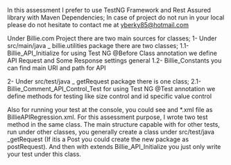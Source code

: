 In this assessment I prefer to use TestNG Framework and Rest Assured library with Maven Dependencies;
In case of project do not run in your local please do not hesitate to contact me at yberky85@hotmail.com

Under Billie.com Project there are two main sources for classes;
1- Under src/main/java _ billie.utilities package there are two classes;
    1.1- Billie_API_Initialize for using Test NG @Before Class annotation we define API Request and Some Response settings general
    1.2- Billie_Constants you can find main URI and path for API
    
2- Under src/test/java _ getRequest package there is one class;
    2.1- Billie_Comment_API_Control_Test for using Test NG @Test annotation we define methods for testing like size control and id specific value control
    
Also for running your test at the console, you could see and *.xml file as BillieAPIRegression.xml. For this assessment purpose, I wrote two test method in the same class. 
The main structure capable with for other tests, run under other classes, you generally create a class under src/test/java _getRequest (If itis a Post you could create the new package as postRequest).
And then with extends Billie_API_Initialize you just only write your test under this class.